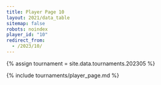 ```yaml
---
title: Player Page 10
layout: 2021/data_table
sitemap: false
robots: noindex
player_id: "10"
redirect_from:
  - /2023/10/
---
```

{% assign tournament = site.data.tournaments.202305 %}

{% include tournaments/player_page.md %}
